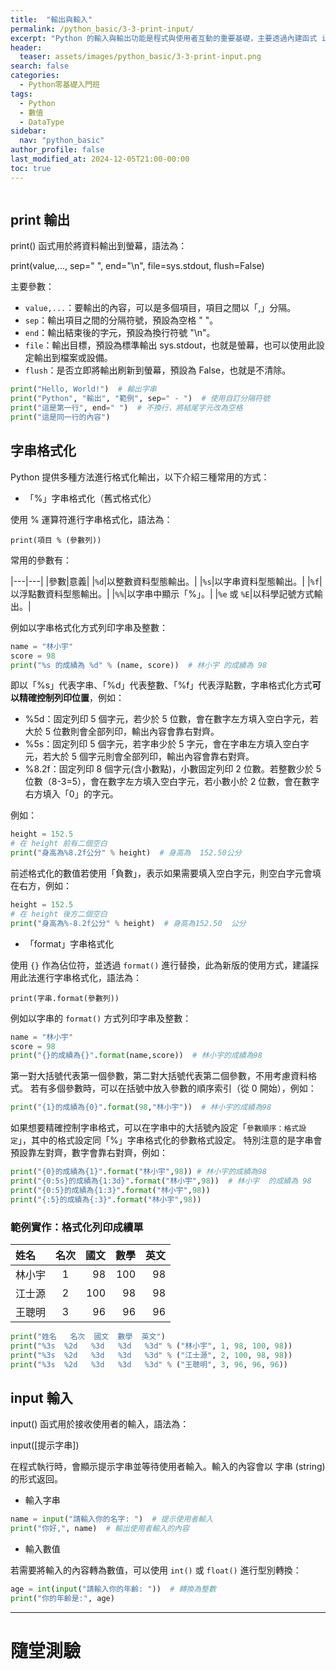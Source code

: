 ```yaml
---
title:  "輸出與輸入"
permalink: /python_basic/3-3-print-input/
excerpt: "Python 的輸入與輸出功能是程式與使用者互動的重要基礎，主要透過內建函式 input() 和 print() 來實現。"
header:
  teaser: assets/images/python_basic/3-3-print-input.png
search: false
categories: 
  - Python零基礎入門班
tags:
  - Python
  - 數值
  - DataType
sidebar:
  nav: "python_basic"
author_profile: false
last_modified_at: 2024-12-05T21:00-00:00
toc: true
---
```


<figure class="align-center">
  <img src="{{ site.url }}{{ site.baseurl }}/assets/images/python_basic/3-3-print-input.png" alt="">
</figure> 

## print 輸出

print() 函式用於將資料輸出到螢幕，語法為：

print(value,..., sep=" ", end="\n", file=sys.stdout, flush=False)

主要參數：
* `value,...`：要輸出的內容，可以是多個項目，項目之間以「,」分隔。
* `sep`：輸出項目之間的分隔符號，預設為空格 " "。
* `end`：輸出結束後的字元，預設為換行符號 "\n"。
* `file`：輸出目標，預設為標準輸出 sys.stdout，也就是螢幕，也可以使用此設定輸出到檔案或設備。
* `flush`：是否立即將輸出刷新到螢幕，預設為 False，也就是不清除。

```python
print("Hello, World!")  # 輸出字串
print("Python", "輸出", "範例", sep=" - ")  # 使用自訂分隔符號
print("這是第一行", end=" ")  # 不換行，將結尾字元改為空格
print("這是同一行的內容")
```

## 字串格式化

Python 提供多種方法進行格式化輸出，以下介紹三種常用的方式：

* 「%」字串格式化（舊式格式化）

使用 % 運算符進行字串格式化，語法為：

`print(項目 % (參數列))`

常用的參數有：

|---|---|
|參數|意義|
|`%d`|以整數資料型態輸出。|
|`%s`|以字串資料型態輸出。|
|`%f`|以浮點數資料型態輸出。|
|`%%`|以字串中顯示「%」。|
|`%e` 或 `%E`|以科學記號方式輸出。|

例如以字串格式化方式列印字串及整數：

```python
name = "林小宇"
score = 98
print("%s 的成績為 %d" % (name, score))  # 林小宇 的成績為 98
```

即以「%s」代表字串、「%d」代表整數、「%f」代表浮點數，字串格式化方式**可以精確控制列印位置**，例如：

  * %5d：固定列印 5 個字元，若少於 5 位數，會在數字左方填入空白字元，若大於 5 位數則會全部列印，輸出內容會靠右對齊。
  * %5s：固定列印 5 個字元，若字串少於 5 字元，會在字串左方填入空白字元，若大於 5 個字元則會全部列印，輸出內容會靠右對齊。
  * %8.2f：固定列印 8 個字元(含小數點)，小數固定列印 2 位數。若整數少於 5 位數（8-3=5），會在數字左方填入空白字元，若小數小於 2 位數，會在數字右方填入「0」的字元。

例如：

```python
height = 152.5
# 在 height 前有二個空白
print("身高為%8.2f公分" % height)  # 身高為  152.50公分
``` 

前述格式化的數值若使用「負數」，表示如果需要填入空白字元，則空白字元會填在右方，例如：

```python
height = 152.5
# 在 height 後方二個空白
print("身高為%-8.2f公分" % height)  # 身高為152.50  公分
``` 

* 「format」字串格式化

使用 `{}` 作為佔位符，並透過 `format()` 進行替換，此為新版的使用方式，建議採用此法進行字串格式化，語法為：

`print(字串.format(參數列))`

例如以字串的 `format()` 方式列印字串及整數：

```python
name = "林小宇"
score = 98
print("{}的成績為{}".format(name,score))  # 林小宇的成績為98
```

第一對大括號代表第一個參數，第二對大括號代表第二個參數，不用考慮資料格式。
若有多個參數時，可以在括號中放入參數的順序索引（從 0 開始），例如：

```python
print("{1}的成績為{0}".format(98,"林小宇"))  # 林小宇的成績為98
```

如果想要精確控制字串格式，可以在字串中的大括號內設定「`參數順序：格式設定`」，其中的格式設定同「%」字串格式化的參數格式設定。
特別注意的是字串會預設靠左對齊，數字會靠右對齊，例如：

```python
print("{0}的成績為{1}".format("林小宇",98)) # 林小宇的成績為98
print("{0:5s}的成績為{1:3d}".format("林小宇",98))  # 林小宇  的成績為 98
print("{0:5}的成績為{1:3}".format("林小宇",98))
print("{:5}的成績為{:3}".format("林小宇",98))
```

### 範例實作：格式化列印成續單

| 姓名   | 名次 | 國文 | 數學 | 英文 |
|:-------|:----:|-----:|-----:|-----:|
| 林小宇 |   1  |   98 |  100 |   98 |
| 江士源 |   2  |  100 |   98 |   98 |
| 王聰明 |   3  |   96 |   96 |   96 |

```python
print("姓名   名次  國文  數學  英文")
print("%3s  %2d   %3d   %3d   %3d" % ("林小宇", 1, 98, 100, 98))
print("%3s  %2d   %3d   %3d   %3d" % ("江士源", 2, 100, 98, 98))
print("%3s  %2d   %3d   %3d   %3d" % ("王聰明", 3, 96, 96, 96))
```

## input 輸入

input() 函式用於接收使用者的輸入，語法為：

input([提示字串])

在程式執行時，會顯示提示字串並等待使用者輸入。輸入的內容會以 字串 (string) 的形式返回。

* 輸入字串

```python
name = input("請輸入你的名字: ")  # 提示使用者輸入
print("你好,", name)  # 輸出使用者輸入的內容
```

* 輸入數值

若需要將輸入的內容轉為數值，可以使用 `int()` 或 `float()` 進行型別轉換：

```python
age = int(input("請輸入你的年齡: "))  # 轉換為整數
print("你的年齡是:", age)
```





----- 

# 隨堂測驗

